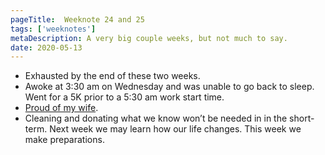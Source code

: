 ```yaml
---
pageTitle:  Weeknote 24 and 25
tags: ['weeknotes']
metaDescription: A very big couple weeks, but not much to say. 
date: 2020-05-13
---
```

* Exhausted by the end of these two weeks. 
* Awoke at 3:30 am on Wednesday and was unable to go back to sleep. Went for a 5K prior to a 5:30 am work start time. 
* [Proud of my wife](https://twitter.com/thenicolecrain/status/1271107807304200192). 
* Cleaning and donating what we know won’t be needed in in the short-term. Next week we may learn how our life changes. This week we make preparations.